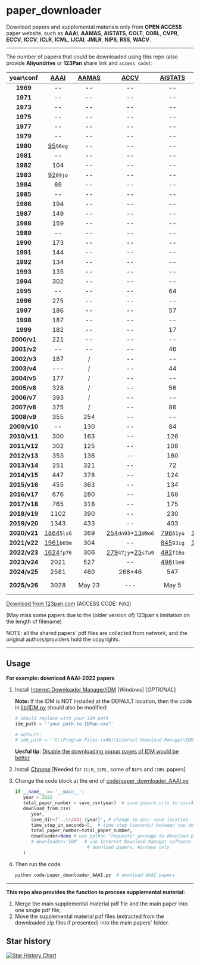 # paper_downloader

Download papers and supplemental materials only from **OPEN ACCESS** paper
website, such as **AAAI**, **AAMAS**, **AISTATS**, **COLT**, **CORL**, **CVPR**, **ECCV**,
**ICCV**, **ICLR**, **ICML**, **IJCAI**, **JMLR**, **NIPS**,
**RSS**, **WACV**.

---

The number of papers that could be downloaded using this repo (also provide **Aliyundrive** or **123Pan** share link and `access code`):

<sub>
<sup>

|  year\conf   | [AAAI](https://aaai.org/aaai-publications/aaai-conference-proceedings/#aaai) | [AAMAS](https://www.ifaamas.org/Proceedings/aamas2024/) |                                  [ACCV](https://openaccess.thecvf.com/menu)                                  |          [AISTATS](https://www.aistats.org/)           |           [COLT](http://learningtheory.org/)           | [CORL](https://www.corl.org/) |                                   [CVPR](http://openaccess.thecvf.com/menu)                                    |         [ECCV](https://www.ecva.net/papers.php)         |                                   [ICCV](http://openaccess.thecvf.com/menu)                                    |                    [ICLR](https://iclr.cc/)                    |                [ICML](https://icml.cc/)                 |            [IJCAI](https://www.ijcai.org/)             | [JMLR](http://www.jmlr.org/) |                [NIPS ](https://nips.cc/)                | [RSS](https://www.roboticsproceedings.org/index.html) |                                  [WACV](https://openaccess.thecvf.com/menu)                                  |
|:------------:|:----------------------------------------------------------------------------:|:-------------------------------------------------------:|:------------------------------------------------------------------------------------------------------------:|:------------------------------------------------------:|:------------------------------------------------------:|:-----------------------------:|:--------------------------------------------------------------------------------------------------------------:|:-------------------------------------------------------:|:--------------------------------------------------------------------------------------------------------------:|:--------------------------------------------------------------:|:-------------------------------------------------------:|:------------------------------------------------------:|:----------------------------:|:-------------------------------------------------------:|:-----------------------------------------------------:|:------------------------------------------------------------------------------------------------------------:|
|   **1969**   |                                      --                                      |                           --                            |                                                      --                                                      |                           --                           |                           --                           |              --               |                                                       --                                                       |                           --                            |                                                       --                                                       |                               --                               |                           --                            |                           64                           |              --              |                           --                            |                          --                           |                                                      --                                                      |
|   **1971**   |                                      --                                      |                           --                            |                                                      --                                                      |                           --                           |                           --                           |              --               |                                                       --                                                       |                           --                            |                                                       --                                                       |                               --                               |                           --                            |                           66                           |              --              |                           --                            |                          --                           |                                                      --                                                      |
|   **1973**   |                                      --                                      |                           --                            |                                                      --                                                      |                           --                           |                           --                           |              --               |                                                       --                                                       |                           --                            |                                                       --                                                       |                               --                               |                           --                            |                           85                           |              --              |                           --                            |                          --                           |                                                      --                                                      |
|   **1975**   |                                      --                                      |                           --                            |                                                      --                                                      |                           --                           |                           --                           |              --               |                                                       --                                                       |                           --                            |                                                       --                                                       |                               --                               |                           --                            |                          146                           |              --              |                           --                            |                          --                           |                                                      --                                                      |
|   **1977**   |                                      --                                      |                           --                            |                                                      --                                                      |                           --                           |                           --                           |              --               |                                                       --                                                       |                           --                            |                                                       --                                                       |                               --                               |                           --                            |                          251                           |              --              |                           --                            |                          --                           |                                                      --                                                      |
|   **1979**   |                                      --                                      |                           --                            |                                                      --                                                      |                           --                           |                           --                           |              --               |                                                       --                                                       |                           --                            |                                                       --                                                       |                               --                               |                           --                            |                           12                           |              --              |                           --                            |                          --                           |                                                      --                                                      |
|   **1980**   |            [95](https://www.aliyundrive.com/s/ucngMrKSTmi)`96eg`             |                           --                            |                                                      --                                                      |                           --                           |                           --                           |              --               |                                                       --                                                       |                           --                            |                                                       --                                                       |                               --                               |                           --                            |                           --                           |              --              |                           --                            |                          --                           |                                                      --                                                      |
|   **1981**   |                                      --                                      |                           --                            |                                                      --                                                      |                           --                           |                           --                           |              --               |                                                       --                                                       |                           --                            |                                                       --                                                       |                               --                               |                           --                            |                          108                           |              --              |                           --                            |                          --                           |                                                      --                                                      |
|   **1982**   |                                     104                                      |                           --                            |                                                      --                                                      |                           --                           |                           --                           |              --               |                                                       --                                                       |                           --                            |                                                       --                                                       |                               --                               |                           --                            |                           --                           |              --              |                           --                            |                          --                           |                                                      --                                                      |
|   **1983**   |            [92](https://www.aliyundrive.com/s/L3GfxhEqyWg)`09jo`             |                           --                            |                                                      --                                                      |                           --                           |                           --                           |              --               |                                                       --                                                       |                           --                            |                                                       --                                                       |                               --                               |                           --                            |                          237                           |              --              |                           --                            |                          --                           |                                                      --                                                      |
|   **1984**   |                                      69                                      |                           --                            |                                                      --                                                      |                           --                           |                           --                           |              --               |                                                       --                                                       |                           --                            |                                                       --                                                       |                               --                               |                           --                            |                           --                           |              --              |                           --                            |                          --                           |                                                      --                                                      |
|   **1985**   |                                      --                                      |                           --                            |                                                      --                                                      |                           --                           |                           --                           |              --               |                                                       --                                                       |                           --                            |                                                       --                                                       |                               --                               |                           --                            |                          259                           |              --              |                           --                            |                          --                           |                                                      --                                                      |
|   **1986**   |                                     194                                      |                           --                            |                                                      --                                                      |                           --                           |                           --                           |              --               |                                                       --                                                       |                           --                            |                                                       --                                                       |                               --                               |                           --                            |                           --                           |              --              |                           --                            |                          --                           |                                                      --                                                      |
|   **1987**   |                                     149                                      |                           --                            |                                                      --                                                      |                           --                           |                           --                           |              --               |                                                       --                                                       |                           --                            |                                                       --                                                       |                               --                               |                           --                            |                          246                           |              --              |                           90                            |                          --                           |                                                      --                                                      |
|   **1988**   |                                     159                                      |                           --                            |                                                      --                                                      |                           --                           |                           --                           |              --               |                                                       --                                                       |                           --                            |                                                       --                                                       |                               --                               |                           --                            |                           --                           |              --              |                           94                            |                          --                           |                                                      --                                                      |
|   **1989**   |                                      --                                      |                           --                            |                                                      --                                                      |                           --                           |                           --                           |              --               |                                                       --                                                       |                           --                            |                                                       --                                                       |                               --                               |                           --                            |                          269                           |              --              |                           101                           |                          --                           |                                                      --                                                      |
|   **1990**   |                                     173                                      |                           --                            |                                                      --                                                      |                           --                           |                           --                           |              --               |                                                       --                                                       |                           49                            |                                                       --                                                       |                               --                               |                           --                            |                           --                           |              --              |                           143                           |                          --                           |                                                      --                                                      |
|   **1991**   |                                     144                                      |                           --                            |                                                      --                                                      |                           --                           |                           --                           |              --               |                                                       --                                                       |                           --                            |                                                       --                                                       |                               --                               |                           --                            |                          192                           |              --              |                           144                           |                          --                           |                                                      --                                                      |
|   **1992**   |                                     134                                      |                           --                            |                                                      --                                                      |                           --                           |                           --                           |              --               |                                                       --                                                       |                           49                            |                                                       --                                                       |                               --                               |                           --                            |                           --                           |              --              |                           127                           |                          --                           |                                                      --                                                      |
|   **1993**   |                                     135                                      |                           --                            |                                                      --                                                      |                           --                           |                           --                           |              --               |                                                       --                                                       |                           --                            |                                                       --                                                       |                               --                               |                           --                            |                          138                           |              --              |                           158                           |                          --                           |                                                      --                                                      |
|   **1994**   |                                     302                                      |                           --                            |                                                      --                                                      |                           --                           |                           --                           |              --               |                                                       --                                                       |                           98                            |                                                       --                                                       |                               --                               |                           --                            |                           --                           |              --              |                           140                           |                          --                           |                                                      --                                                      |
|   **1995**   |                                      --                                      |                           --                            |                                                      --                                                      |                           64                           |                           --                           |              --               |                                                       --                                                       |                           --                            |                                                       --                                                       |                               --                               |                           --                            |                          282                           |              --              |                           152                           |                          --                           |                                                      --                                                      |
|   **1996**   |                                     275                                      |                           --                            |                                                      --                                                      |                           --                           |                           --                           |              --               |                                                       --                                                       |                           98                            |                                                       --                                                       |                               --                               |                           --                            |                           --                           |              --              |                           152                           |                          --                           |                                                      --                                                      |
|   **1997**   |                                     186                                      |                           --                            |                                                      --                                                      |                           57                           |                           --                           |              --               |                                                       --                                                       |                           --                            |                                                       --                                                       |                               --                               |                           --                            |                          180                           |              --              |                           150                           |                          --                           |                                                      --                                                      |
|   **1998**   |                                     187                                      |                           --                            |                                                      --                                                      |                           --                           |                           --                           |              --               |                                                       --                                                       |                           98                            |                                                       --                                                       |                               --                               |                           --                            |                           --                           |              --              |                           151                           |                          --                           |                                                      --                                                      |
|   **1999**   |                                     182                                      |                           --                            |                                                      --                                                      |                           17                           |                           --                           |              --               |                                                       --                                                       |                           --                            |                                                       --                                                       |                               --                               |                           --                            |                          204                           |              --              |                           150                           |                          --                           |                                                      --                                                      |
| **2000/v1**  |                                     221                                      |                           --                            |                                                      --                                                      |                           --                           |                           --                           |              --               |                                                       --                                                       |                           98                            |                                                       --                                                       |                               --                               |                           --                            |                           --                           |              11              |                           152                           |                          --                           |                                                      --                                                      |
| **2001/v2**  |                                      --                                      |                           --                            |                                                      --                                                      |                           46                           |                           --                           |              --               |                                                       --                                                       |                           --                            |                                                       --                                                       |                               --                               |                           --                            |                           17                           |              31              |                           197                           |                          --                           |                                                      --                                                      |
| **2002/v3**  |                                     187                                      |                            /                            |                                                      --                                                      |                           --                           |                           --                           |              --               |                                                       --                                                       |                           196                           |                                                       --                                                       |                               --                               |                           --                            |                           --                           |              59              |                           207                           |                          --                           |                                                      --                                                      |
| **2003/v4**  |                                     ---                                      |                            /                            |                                                      --                                                      |                           44                           |                           --                           |              --               |                                                       --                                                       |                           --                            |                                                       --                                                       |                               --                               |                           121                           |                          297                           |              59              |                           198                           |                          --                           |                                                      --                                                      |
| **2004/v5**  |                                     177                                      |                            /                            |                                                      --                                                      |                           --                           |                           --                           |              --               |                                                       --                                                       |                           190                           |                                                       --                                                       |                               --                               |                           118                           |                           --                           |              56              |                           207                           |                          --                           |                                                      --                                                      |
| **2005/v6**  |                                     328                                      |                            /                            |                                                      --                                                      |                           56                           |                           --                           |              --               |                                                       --                                                       |                           --                            |                                                       --                                                       |                               --                               |                           133                           |                          350                           |              73              |                           207                           |                          48                           |                                                      --                                                      |
| **2006/v7**  |                                     393                                      |                            /                            |                                                      --                                                      |                           --                           |                           --                           |              --               |                                                       --                                                       |                         192+11                          |                                                       --                                                       |                               --                               |                           --                            |                           --                           |             100              |                           204                           |                          39                           |                                                      --                                                      |
| **2007/v8**  |                                     375                                      |                            /                            |                                                      --                                                      |                           86                           |                           --                           |              --               |                                                       --                                                       |                           --                            |                                                       --                                                       |                               --                               |                           150                           |                          478                           |              91              |                           217                           |                          41                           |                                                      --                                                      |
| **2008/v9**  |                                     355                                      |                           254                           |                                                      --                                                      |                           --                           |                           --                           |              --               |                                                       --                                                       |                           196                           |                                                       --                                                       |                               --                               |                           158                           |                           --                           |              97              |                           250                           |                          40                           |                                                      --                                                      |
| **2009/v10** |                                      --                                      |                           130                           |                                                      --                                                      |                           84                           |                           --                           |              --               |                                                       --                                                       |                           --                            |                                                       --                                                       |                               --                               |                           160                           |                          342                           |             100              |                           262                           |                          39                           |                                                      --                                                      |
| **2010/v11** |                                     300                                      |                           163                           |                                                      --                                                      |                          126                           |                           --                           |              --               |                                                       --                                                       |                         286+63                          |                                                       --                                                       |                               --                               |                           159                           |                           --                           |             118              |                           292                           |                          40                           |                                                      --                                                      |
| **2011/v12** |                                     302                                      |                           125                           |                                                      --                                                      |                          108                           |                           43                           |              --               |                                                       --                                                       |                           --                            |                                                       --                                                       |                               --                               |                           153                           |                          490                           |             105              |                           306                           |                          45                           |                                                      --                                                      |
| **2012/v13** |                                     353                                      |                           136                           |                                                      --                                                      |                          160                           |                           46                           |              --               |                                                       --                                                       |                         329+147                         |                                                       --                                                       |                               --                               |                           243                           |                           --                           |             119              |                           368                           |                          60                           |                                                      --                                                      |
| **2013/v14** |                                     251                                      |                           321                           |                                                      --                                                      |                           72                           |                           50                           |              --               |                           [471](https://www.aliyundrive.com/s/ZFvga9JZ5aY)`5p0q`+156                           |                           --                            |                                                    455+142                                                     |                              14+9                              |                           283                           |                          496                           |              84              |                           360                           |                          55                           |                                                      --                                                      |
| **2014/v15** |                                     447                                      |                           378                           |                                                      --                                                      |                          124                           |                           61                           |              --               |                                                    545+125                                                     |                         334+158                         |                                                       --                                                       |                               35                               |                           310                           |                           --                           |             120              |                           411                           |                          57                           |                                                      --                                                      |
| **2015/v16** |                                     455                                      |                           363                           |                                                      --                                                      |                          134                           |                           77                           |              --               |                                                    602+133                                                     |                           --                            |                                                    526+133                                                     |                               42                               |                           270                           |                          656                           |             118              |                           403                           |                          49                           |                                                      --                                                      |
| **2016/v17** |                                     676                                      |                           280                           |                                                      --                                                      |                          168                           |                           70                           |              --               |                                                    643+194                                                     |                         372+132                         |                                                       --                                                       |                               80                               |                           322                           |                          658                           |             236              |                           568                           |                          47                           |                                                      --                                                      |
| **2017/v18** |                                     765                                      |                           318                           |                                                      --                                                      |                          175                           |                           75                           |              48               |                                                    783+281                                                     |                           --                            |                                                    621+353                                                     |                              198                               |                           434                           |                          781                           |             234              |                           679                           |                          75                           |                                                      --                                                      |
| **2018/v19** |                                     1102                                     |                           390                           |                                                      --                                                      |                          230                           |                           94                           |              75               |                                                    979+346                                                     |                         732+262                         |                                                       --                                                       |                              336                               |                           466                           |                          870                           |              84              |                          1009                           |                          71                           |                                                      --                                                      |
| **2019/v20** |                                     1343                                     |                           433                           |                                                      --                                                      |                          403                           |                          127                           |              110              |                                                    1294+612                                                    |                           --                            |                                                    1075+498                                                    |                              502                               |                           773                           |                          964                           |             184              |                          1428                           |                          84                           |                                                      --                                                      |
| **2020/v21** |           [1864](https://www.aliyundrive.com/s/kbWKUpHGR3k)`5ls6`            |                           369                           | [254](https://www.aliyundrive.com/s/Dt2ErKCmePQ)`dn93`+[13](https://www.aliyundrive.com/s/AhGvgotrMUv)`d9o6` | [796](https://www.aliyundrive.com/s/iQ4AWTHG4bk)`61yu` | [126](https://www.aliyundrive.com/s/apP8KUFLPe4)`3mv9` |              165              | [1467](https://www.aliyundrive.com/s/eJF4BTFzFJq)`y89b`+[517](https://www.aliyundrive.com/s/5wk7Mjo9XyU)`0fz9` | [1358](https://www.aliyundrive.com/s/EYyjxRmmg8d)`a5i0` |                                                       --                                                       |     [687](https://www.aliyundrive.com/s/cVRD5Bu2SgN)`4x1c`     | [1084](https://www.aliyundrive.com/s/BHqtEbi6Dix)`5yw0` | [776](https://www.aliyundrive.com/s/vMZpsjCbWMV)`4xq3` |             254              | [1899](https://www.aliyundrive.com/s/GEMFqxKeHWu)`3g3d` |                          103                          | [378](https://www.aliyundrive.com/s/gfFKwcKrCP1)`l1m8`+[24](https://www.aliyundrive.com/s/2uCW6cq9WHk)`me08` |
| **2021/v22** |           [1961](https://www.aliyundrive.com/s/cdeGciNZch8)`b69m`            |                           304                           |                                                      --                                                      | [845](https://www.aliyundrive.com/s/3hbAhxYFHER)`93ig` | [140](https://www.aliyundrive.com/s/gwhdNT1vGDD)`96ln` |              166              |                          1660+[517](https://www.aliyundrive.com/s/ziBfXVKPXSY)`le14`                           |                           --                            | [1612](https://www.aliyundrive.com/s/ME21PfkyAec)`99uu`+[465](https://www.aliyundrive.com/s/ZahPmXSn9an)`16es` |     [860](https://www.aliyundrive.com/s/wGos6n5R93v)`ef43`     | [1183](https://www.aliyundrive.com/s/SYTtH38GiVS)`g8b1` | [723](https://www.aliyundrive.com/s/io3sAjsN5pw)`40is` |             290              | [2334](https://www.aliyundrive.com/s/13sHmhuEdxA)`v6g1` |                          92                           | [406](https://www.aliyundrive.com/s/kTwfaX9tren)`1id9`+[23](https://www.aliyundrive.com/s/7Joy4svvUfy)`90rl` |
| **2022/v23** |           [1624](https://www.aliyundrive.com/s/ePXvUw4VFdQ)`fp76`            |                           306                           | [279](https://www.aliyundrive.com/s/zCCTJMPrfSr)`47jy`+[25](https://www.aliyundrive.com/s/f4kdMXixwJL)`s7a9` | [492](https://www.aliyundrive.com/s/xj2fRMwZxfC)`f16o` |                          155                           |              197              | [2077](https://www.aliyundrive.com/s/Q8DG9dKbx6S)`i16a`+[562](https://www.aliyundrive.com/s/f9Zx3hFFyq4)`11kj` | [1645](https://www.aliyundrive.com/s/dv4fhuueRHs)`6d7j` |                                                       --                                                       | [54+176+865](https://www.aliyundrive.com/s/gfANcdbM9TC)`b1l3`  | [1234](https://www.aliyundrive.com/s/eopQ5H8Hz2a)`81ov` | [862](https://www.aliyundrive.com/s/DBVKNsqN2UZ)`ea46` |             351              | [2673](https://www.aliyundrive.com/s/VFLmfnzSAsA)`eh49` |                          74                           | [406](https://www.aliyundrive.com/s/xRhdpencLQU)`ab53`+[80](https://www.aliyundrive.com/s/JCCcQXij7WX)`q6d2` |
| **2023/v24** |                                     2021                                     |                           527                           |                                                      --                                                      | [496](https://www.aliyundrive.com/s/CD3Kz9cxu1U)`l5m9` |                          170                           |              199              |                                          [2358+698](./sharelinks.md)                                           |                           --                            |                                                    2161+491                                                    | [90+284+1205](https://www.aliyundrive.com/s/PZ1Wann4B8A)`29sf` |                          1805                           |                          846                           |             397              |                       67+378+2773                       |                          112                          | [639](https://www.aliyundrive.com/s/fP52KxJEUE5)`mo78`+[74](https://www.aliyundrive.com/s/XZG992JqQfn)`nj80` |
| **2024/v25** |                                     2581                                     |                           460                           |                                                    268+46                                                    |                          547                           |                          170                           |              264              |                                                    2716+773                                                    |                          2387                           |                                                       --                                                       |                          86+369+1810                           |                      144+191+2275                       |                          1048                          |             419              |                       61+326+3650                       |                          131                          |                                                   846+120                                                    |
| **2025/v26** |                                     3028                                     |                         May 23                          |                                                     ---                                                      |                         May 5                          |                         Jul. 4                         |            Sep. 30            |                                                    Jun. 15                                                     |                           --                            |                                                    Oct. 23                                                     |                      208+373+3060+6+6+56                       |                         Jul. 19                         |                        Aug. 22                         |              19              |                         Dec. 15                         |                        Jun. 25                        |                                                     929                                                      |

</sup>
</sub>

<!--| **2023/v24** |                                             
|                                                                                                                   |                                                             |                                                             |                                                                                                                     |                                                                                                                    |                                                                                                                     |                                                                    |                                                              |                                                             |                              |                                                              |      |                                                                                                             |-->

[Download from 123pan.com](https://www.123pan.com/s/PwXljv-QErwd.html)
(ACCESS CODE: `FdX2`)

 (May miss some papers due to the (older version of) 123pan's limitation on the length of filename)

NOTE: all the shared papers' pdf files are collected from network, and the original authors/providers hold the copyrights.

---

## Usage

**For example: download AAAI-2022 papers**

1. Install [Internet Downloader Manager/IDM](https://www.internetdownloadmanager.com/) [*Windows*] [*OPTIONAL*]

   **Note:** If the IDM is NOT installed at the DEFAULT location, then the
   code in [lib/IDM.py](./lib/IDM.py) should also be modified:

   ```python
   # should replace with your IDM path
   idm_path = '"your path to IDMan.exe"'  

   # default:
   # idm_path = '"C:\Program Files (x86)\Internet Download Manager\IDMan.exe"'
   ```

   **Uesful tip**: [Disable the downloading popup pages of IDM would be better](https://github.com/SilenceEagle/paper_downloader/issues/17#issuecomment-773763300)

2. Install [Chrome](https://www.google.com/chrome) [Needed for `ICLR`, `ICML`, some of `NIPS` and `CORL` papers]
3. Change the code block at the end of
   [code/paper_downloader_AAAI.py](./code/paper_downloader_AAAI.py)

   ```python
   if __name__ == '__main__':
      year = 2022
      total_paper_number = save_csv(year)  # save papers urls to csv/AAAI_2022.csv
      download_from_csv(
         year, 
         save_dir=f'..\\AAAI_{year}', # change to your save location
         time_step_in_seconds=5,  # time step (seconds) between two downloading requests
         total_paper_number=total_paper_number,
         downloader=None # use python "requests" package to download papers, workable on Windows/MacOS/Linux
         # downloader='IDM'  # use Internet Download Manager software to 
                              # download papers, Windows only
      )
   ```

4. Then run the code:

   ```python
   python code/paper_downloader_AAAI.py  # download AAAI papers
   ```

---

**This repo also provides the function to process supplemental material:**

1. Merge the main supplemental material pdf file and the main paper into one single pdf file;
2. Move the supplemental material pdf files (extracted from the downloaded zip files if presented) into the main papers' folder.

## Star history

[![Star History Chart](https://api.star-history.com/svg?repos=SilenceEagle/paper_downloader&type=Date)](https://star-history.com/#SilenceEagle/paper_downloader&Date)

